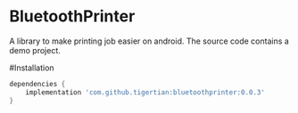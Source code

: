 # BluetoothPrinter
A library to make printing job easier on android. 
The source code contains a demo project.

#Installation

```groovy
dependencies {
    implementation 'com.github.tigertian:bluetoothprinter:0.0.3'
}
```
